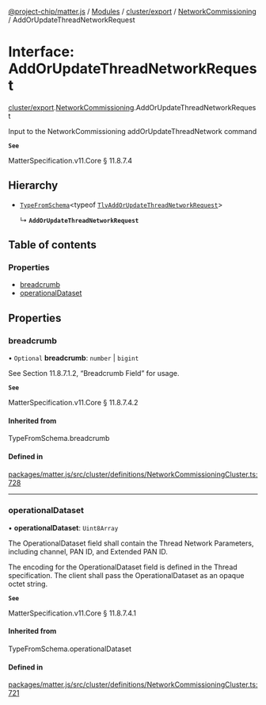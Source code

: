[@project-chip/matter.js](../README.md) / [Modules](../modules.md) / [cluster/export](../modules/cluster_export.md) / [NetworkCommissioning](../modules/cluster_export.NetworkCommissioning.md) / AddOrUpdateThreadNetworkRequest

# Interface: AddOrUpdateThreadNetworkRequest

[cluster/export](../modules/cluster_export.md).[NetworkCommissioning](../modules/cluster_export.NetworkCommissioning.md).AddOrUpdateThreadNetworkRequest

Input to the NetworkCommissioning addOrUpdateThreadNetwork command

**`See`**

MatterSpecification.v11.Core § 11.8.7.4

## Hierarchy

- [`TypeFromSchema`](../modules/tlv_export.md#typefromschema)\<typeof [`TlvAddOrUpdateThreadNetworkRequest`](../modules/cluster_export.NetworkCommissioning.md#tlvaddorupdatethreadnetworkrequest)\>

  ↳ **`AddOrUpdateThreadNetworkRequest`**

## Table of contents

### Properties

- [breadcrumb](cluster_export.NetworkCommissioning.AddOrUpdateThreadNetworkRequest.md#breadcrumb)
- [operationalDataset](cluster_export.NetworkCommissioning.AddOrUpdateThreadNetworkRequest.md#operationaldataset)

## Properties

### breadcrumb

• `Optional` **breadcrumb**: `number` \| `bigint`

See Section 11.8.7.1.2, “Breadcrumb Field” for usage.

**`See`**

MatterSpecification.v11.Core § 11.8.7.4.2

#### Inherited from

TypeFromSchema.breadcrumb

#### Defined in

[packages/matter.js/src/cluster/definitions/NetworkCommissioningCluster.ts:728](https://github.com/project-chip/matter.js/blob/558e12c94a201592c28c7bc0743705360b3e5ca6/packages/matter.js/src/cluster/definitions/NetworkCommissioningCluster.ts#L728)

___

### operationalDataset

• **operationalDataset**: `Uint8Array`

The OperationalDataset field shall contain the Thread Network Parameters, including channel, PAN ID, and
Extended PAN ID.

The encoding for the OperationalDataset field is defined in the Thread specification. The client shall pass
the OperationalDataset as an opaque octet string.

**`See`**

MatterSpecification.v11.Core § 11.8.7.4.1

#### Inherited from

TypeFromSchema.operationalDataset

#### Defined in

[packages/matter.js/src/cluster/definitions/NetworkCommissioningCluster.ts:721](https://github.com/project-chip/matter.js/blob/558e12c94a201592c28c7bc0743705360b3e5ca6/packages/matter.js/src/cluster/definitions/NetworkCommissioningCluster.ts#L721)
